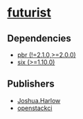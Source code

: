 # [futurist](https://pypi.org/project/futurist)

## Dependencies
- [pbr (!=2.1.0,>=2.0.0)](packages/p/pbr.md)
- [six (>=1.10.0)](packages/s/six.md)



## Publishers
- [Joshua.Harlow](https://pypi.org/user/Joshua.Harlow)
- [openstackci](https://pypi.org/user/openstackci)

